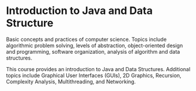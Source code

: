 # Introduction to Java and Data Structure
Basic concepts and practices of computer science. Topics include algorithmic problem solving, levels of abstraction, object-oriented design and programming, software organization, analysis of algorithm and data structures.

This course provides an introduction to Java and Data Structures. Additional topics include Graphical User Interfaces (GUIs), 2D Graphics, Recursion, Complexity Analysis, Multithreading, and Networking.